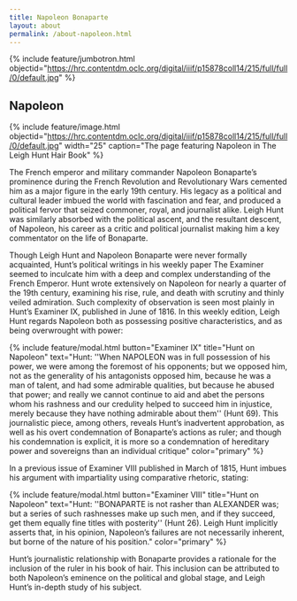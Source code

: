 ```yaml
---
title: Napoleon Bonaparte
layout: about
permalink: /about-napoleon.html
---
```

{% include feature/jumbotron.html objectid="https://hrc.contentdm.oclc.org/digital/iiif/p15878coll14/215/full/full/0/default.jpg" %}

## Napoleon

{% include feature/image.html objectid="https://hrc.contentdm.oclc.org/digital/iiif/p15878coll14/215/full/full/0/default.jpg" width="25" caption="The page featuring Napoleon in The Leigh Hunt Hair Book" %} 

The French emperor and military commander Napoleon Bonaparte’s prominence during the French Revolution and Revolutionary Wars cemented him as a major figure in the early 19th century. His legacy as a political and cultural leader imbued the world with fascination and fear, and produced a political fervor that seized commoner, royal, and journalist alike. 
Leigh Hunt was similarly absorbed with the political ascent, and the resultant descent, of Napoleon, his career as a critic and political journalist making him a key commentator on the life of Bonaparte. 

Though Leigh Hunt and Napoleon Bonaparte were never formally acquainted, Hunt’s political writings in his weekly paper The Examiner seemed to inculcate him with a deep and complex understanding of the French Emperor. Hunt wrote extensively on Napoleon for nearly a quarter of the 19th century, examining his rise, rule, and death with scrutiny and thinly veiled admiration. Such complexity of observation is seen most plainly in Hunt’s Examiner IX, published in June of 1816. In this weekly edition, Leigh Hunt regards Napoleon both as possessing positive characteristics, and as being overwrought with power:

{% include feature/modal.html button="Examiner IX" title="Hunt on Napoleon" text="Hunt: ''When NAPOLEON was in full possession of his power, we were among the foremost of his opponents; but we opposed him, not as the generality of his antagonists opposed him, because he was a man of talent, and had some admirable qualities, but because he abused that power; and really we cannot continue to aid and abet the persons whom his rashness and our credulity helped to succeed him in injustice, merely because they have nothing admirable about them'' (Hunt 69). This journalistic piece, among others, reveals Hunt’s inadvertent approbation, as well as his overt condemnation of Bonaparte’s actions as ruler; and though his condemnation is explicit, it is more so a condemnation of hereditary power and sovereigns than an individual critique" color="primary" %}

In a previous issue of Examiner VIII published in March of 1815, Hunt imbues his argument with impartiality using comparative rhetoric, stating:

{% include feature/modal.html button="Examiner VIII" title="Hunt on Napoleon" text="Hunt: ''BONAPARTE is not rasher than ALEXANDER was; but a series of such rashnesses make up such men, and if they succeed, get them equally fine titles with posterity'' (Hunt 26). Leigh Hunt implicitly asserts that, in his opinion, Napoleon’s failures are not necessarily inherent, but borne of the nature of his position." color="primary" %}

Hunt’s journalistic relationship with Bonaparte provides a rationale for the inclusion of the ruler in his book of hair. This inclusion can be attributed to both Napoleon’s eminence on the political and global stage, and Leigh Hunt’s in-depth study of his subject. 